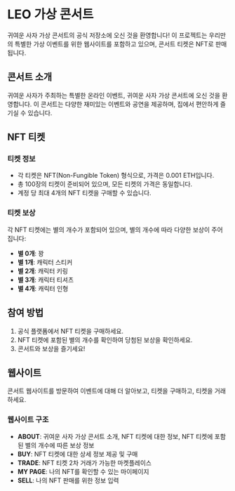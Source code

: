 # LEO 가상 콘서트

귀여운 사자 가상 콘서트의 공식 저장소에 오신 것을 환영합니다! 이 프로젝트는 우리만의 특별한 가상 이벤트를 위한 웹사이트를 포함하고 있으며, 콘서트 티켓은 NFT로 판매됩니다.

## 콘서트 소개

귀여운 사자가 주최하는 특별한 온라인 이벤트, 귀여운 사자 가상 콘서트에 오신 것을 환영합니다. 이 콘서트는 다양한 재미있는 이벤트와 공연을 제공하며, 집에서 편안하게 즐기실 수 있습니다.

## NFT 티켓

### 티켓 정보

- 각 티켓은 NFT(Non-Fungible Token) 형식으로, 가격은 0.001 ETH입니다.
- 총 100장의 티켓이 준비되어 있으며, 모든 티켓의 가격은 동일합니다.
- 계정 당 최대 4개의 NFT 티켓을 구매할 수 있습니다.

### 티켓 보상

각 NFT 티켓에는 별의 개수가 포함되어 있으며, 별의 개수에 따라 다양한 보상이 주어집니다:

- **별 0개**: 꽝
- **별 1개**: 캐릭터 스티커
- **별 2개**: 캐릭터 키링
- **별 3개**: 캐릭터 티셔츠
- **별 4개**: 캐릭터 인형

## 참여 방법

1. 공식 플랫폼에서 NFT 티켓을 구매하세요.
2. NFT 티켓에 포함된 별의 개수를 확인하여 당첨된 보상을 확인하세요.
3. 콘서트와 보상을 즐기세요!

## 웹사이트

콘서트 웹사이트를 방문하여 이벤트에 대해 더 알아보고, 티켓을 구매하고, 티켓을 거래하세요.

### 웹사이트 구조

- **ABOUT**: 귀여운 사자 가상 콘서트 소개, NFT 티켓에 대한 정보, NFT 티켓에 포함된 별의 개수에 따른 보상 정보
- **BUY**: NFT 티켓에 대한 상세 정보 제공 및 구매
- **TRADE**: NFT 티켓 2차 거래가 가능한 마켓플레이스
- **MY PAGE**: 나의 NFT를 확인할 수 있는 마이페이지
- **SELL**: 나의 NFT 판매를 위한 정보 입력
